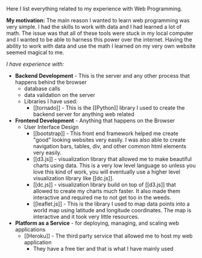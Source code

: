 Here I list everything related to my experience with Web Programming. 

**My motivation:**
The main reason I wanted to learn web programming was very simple. I had the skills to work with data and I had learned a lot of math. The issue was that all of these tools were stuck in my local computer and I wanted to be able to harness this power over the internet. Having the ability to work with data and use the math I learned on my very own website seemed magical to me. 

*I have experience with:* 
* **Backend Development** - This is the server and any other process that happens behind the browser
	* database calls
	* data validation on the server
	* Libraries I have used:
		* [[tornado]] - This is the [[Python]] library I used to create the backend server for anything web related 
* **Frontend Development** - Anything that happens on the Browser
	* User Interface Design
		* [[bootstrap]] - This front end framework helped me create "good" looking websites very easily. I was also able to create navigation bars, tables, div, and other common html elements very easily.
		* [[d3.js]] - visualization library that allowed me to make beautiful charts using data. This is a very low level language so unless you love this kind of work, you will eventually use a higher level visualization library like [[dc.js]].
		* [[dc.js]] - visualization library build on top of [[d3.js]] that allowed to create my charts much faster. It also made them interactive and required me to not get too in the weeds.
		* [[leaflet.js]] - This is the library I used to map data points into a world map using latitude and longitude coordinates. The map is interactive and it took very little resources.
* **Platform as a Service** - for deploying, managing, and scaling web applications
	* [[Heroku]] - The third party service that allowed me to host my web application
		* They have a free tier and that is what I have mainly used
